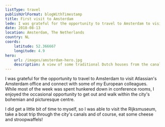 ```yaml
---
listType: travel
publishUrlFormat: blogWithTimestamp
title: First visit to Amsterdam
lede: I was grateful for the opportunity to travel to Amsterdam to visit Atlassian's Amsterdam office and connect with some of my European colleagues.
date: 2018-08-13
location: Amsterdam, The Netherlands
country: NL
coords:
    latitude: 52.366667
    longitude: 4.9
hero:
    url: /images/amsterdam-hero.jpg
    description: A view of some traditional Dutch houses from the canal in Amsterdam.
---
```

I was grateful for the opportunity to travel to Amsterdam to visit Atlassian's Amsterdam office and connect with some of my European colleagues. While most of the week was spent hunkered down in conference rooms, I enjoyed the occasional opportunity to get out and walk within the city's bohemian and picturesque centre. 

I did get a little bit of time to myself, so I was able to visit the Rijksmuseum, take a boat trip through the city's canals and of course, eat some cheese and stroopwaffels!
